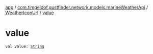[app](../../index.md) / [com.timgeldof.gustfinder.network.models.marineWeatherApi](../index.md) / [WeatherIconUrl](index.md) / [value](./value.md)

# value

`val value: `[`String`](https://kotlinlang.org/api/latest/jvm/stdlib/kotlin/-string/index.html)